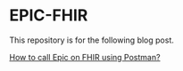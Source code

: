 # EPIC-FHIR

This repository is for the following blog post.

[How to call Epic on FHIR using Postman?](https://pankajsurti.com/2024/01/10/how-to-call-epic-on-fhir-using-postman/)


